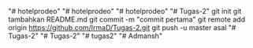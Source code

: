 "# hotelprodeo" 
"# hotelprodeo" 
"# hotelprodeo" 
"# Tugas-2"  git init git tambahkan README.md git commit -m "commit pertama" git remote add origin https://github.com/IrmaD/Tugas-2.git  git push -u master asal
"# Tugas-2" 
"# Tugas-2" 
"# tugas2" 
"# Admansh" 
